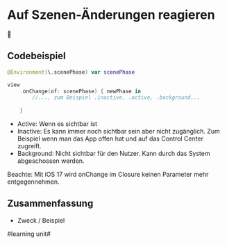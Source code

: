 # Auf Szenen-Änderungen reagieren
🐇

## Codebeispiel
```swift
@Environment(\.scenePhase) var scenePhase
```

```swift
view
	.onChange(of: scenePhase) { newPhase in
		//..., zum Beispiel .inactive, .active, .background...
	
	}
```


- Active: Wenn es sichtbar ist
- Inactive:  Es kann immer noch sichtbar sein aber nicht zugänglich. Zum Beispiel wenn man das App offen hat und auf das Control Center zugreift.
- Background: Nicht sichtbar für den Nutzer. Kann durch das System abgeschossen werden.


Beachte: Mit iOS 17 wird onChange im Closure keinen Parameter mehr entgegennehmen.

## Zusammenfassung
 - Zweck / Beispiel


#learning unit#